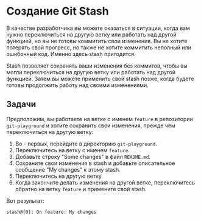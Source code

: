 # Создание Git Stash

В качестве разработчика вы можете оказаться в ситуации, когда вам нужно переключиться на другую ветку или работать над другой функцией, но вы не готовы коммитить свои изменения. Вы не хотите потерять свой прогресс, но также не хотите коммитить неполный или ошибочный код. Именно здесь stash пригодится.

Stash позволяет сохранять ваши изменения без коммитов, чтобы вы могли переключиться на другую ветку или работать над другой функцией. Затем вы можете применить свой stash позже, когда будете готовы продолжить работу над своими изменениями.

## Задачи

Предположим, вы работаете на ветке с именем `feature` в репозитории `git-playground` и хотите сохранить свои изменения, прежде чем переключиться на другую ветку:

1. Во - первых, перейдите в директорию `git-playground`.
2. Переключитесь на ветку с именем `feature`.
3. Добавьте строку "Some changes" в файл `README.md`.
4. Сохраните свои изменения в stash и добавьте описательное сообщение "My changes" к этому stash.
5. Переключитесь на другую ветку.
6. Когда закончите делать изменения на другой ветке, переключитесь обратно на ветку `feature` и примените свой stash.

Вот результат:

```shell
stash@{0}: On feature: My changes
```
